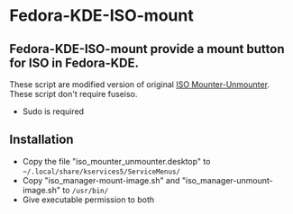 # Fedora-KDE-ISO-mount

## Fedora-KDE-ISO-mount provide a mount button for ISO in Fedora-KDE.

These script are modified version of original [ISO Mounter-Unmounter](https://www.opendesktop.org/c/1518532108).
These script don't require fuseiso.
 - Sudo is required    

## Installation

 - Copy the file "iso_mounter_unmounter.desktop" to `~/.local/share/kservices5/ServiceMenus/` 
 - Copy "iso_manager-mount-image.sh" and "iso_manager-unmount-image.sh" to `/usr/bin/`
 - Give executable permission to both

